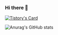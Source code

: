 ### Hi there 👋

<!--
**SsangSoo/SsangSoo** is a ✨ _special_ ✨ repository because its `README.md` (this file) appears on your GitHub profile.

Here are some ideas to get you started:

- 🔭 I’m currently working on ...
- 🌱 I’m currently learning ...
- 👯 I’m looking to collaborate on ...
- 🤔 I’m looking for help with ...
- 💬 Ask me about ...
- 📫 How to reach me: ...
- 😄 Pronouns: .....
- ⚡ Fun fact: ...
--> 

[![Tistory's Card](https://github-readme-tistory-card.vercel.app/api/badge?name=SsangSoo&postId=default&theme=vue-dark)](https://github.com/loosie/github-readme-tistory-card)

![Anurag's GitHub stats](https://github-readme-stats.vercel.app/api?username=SsangSoo&show_icons=true&theme=radical)
